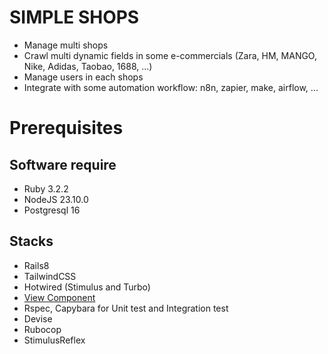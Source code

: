 # SIMPLE SHOPS

- Manage multi shops
- Crawl multi dynamic fields in some e-commercials (Zara, HM, MANGO, Nike, Adidas, Taobao, 1688, ...)
- Manage users in each shops
- Integrate with some automation workflow: n8n, zapier, make, airflow, ...

# Prerequisites

## Software require
- Ruby 3.2.2
- NodeJS 23.10.0
- Postgresql 16

## Stacks
- Rails8
- TailwindCSS
- Hotwired (Stimulus and Turbo)
- [View Component](https://github.com/mtcld/die-reguliere/blob/develop/app/components/readme.md)
- Rspec, Capybara for Unit test and Integration test
- Devise
- Rubocop
- StimulusReflex
